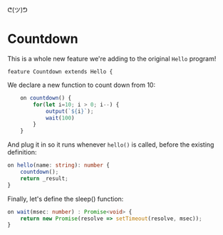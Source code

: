 ᕦ(ツ)ᕤ
# Countdown

This is a whole new feature we're adding to the original `Hello` program!

    feature Countdown extends Hello {

We declare a new function to count down from 10:

```ts
    on countdown() {
        for(let i=10; i > 0; i--) {
            output(`${i}`);
            wait(100)
        }
    }
```

And plug it in so it runs whenever `hello()` is called, before the existing definition:

```ts
on hello(name: string): number {
    countdown(); 
    return _result;
}
```

Finally, let's define the sleep() function:

```ts
on wait(msec: number) : Promise<void> {
    return new Promise(resolve => setTimeout(resolve, msec));
}
```